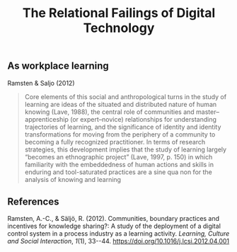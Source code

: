 ﻿---
backlinks:
- title: Distribution
  url: /sense/Distribution/distribution.html
title: The Relational Failings of Digital Technology
---
## As workplace learning

Ramsten & Saljo (2012)
> Core elements of this social and anthropological turns in the study of learning are ideas of the situated and distributed nature of human knowing (Lave, 1988), the central role of communities and master–apprenticeship (or expert–novice) relationships for understanding trajectories of learning, and the significance of identity and identity transformations for moving from the periphery of a community to becoming a fully recognized practitioner. In terms of research strategies, this development implies that the study of learning largely “becomes an ethnographic project” (Lave, 1997, p. 150) in which familiarity with the embeddedness of human actions and skills in enduring and tool-saturated practices are a sine qua non for the analysis of knowing and learning

## References

Ramsten, A.-C., & Säljö, R. (2012). Communities, boundary practices and incentives for knowledge sharing?: A study of the deployment of a digital control system in a process industry as a learning activity. *Learning, Culture and Social Interaction*, *1*(1), 33--44. <https://doi.org/10.1016/j.lcsi.2012.04.001>